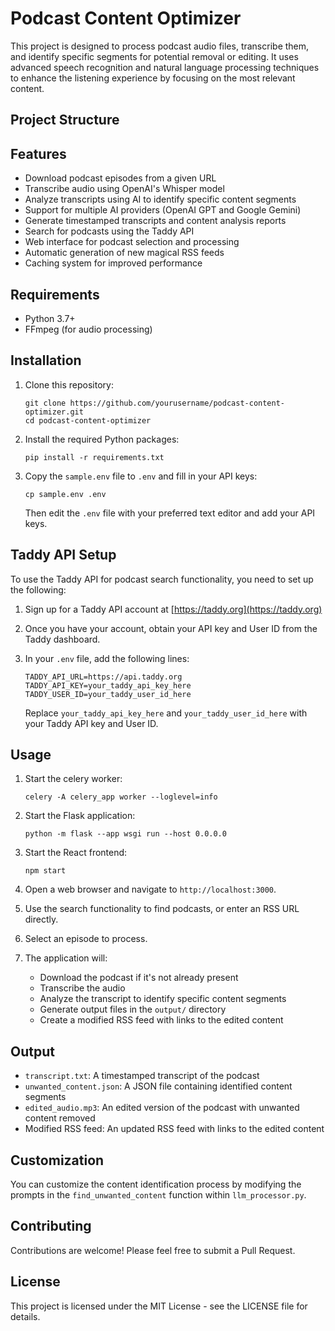 # Podcast Content Optimizer

This project is designed to process podcast audio files, transcribe them, and identify specific segments for potential removal or editing. It uses advanced speech recognition and natural language processing techniques to enhance the listening experience by focusing on the most relevant content.

## Project Structure

## Features

- Download podcast episodes from a given URL
- Transcribe audio using OpenAI's Whisper model
- Analyze transcripts using AI to identify specific content segments
- Support for multiple AI providers (OpenAI GPT and Google Gemini)
- Generate timestamped transcripts and content analysis reports
- Search for podcasts using the Taddy API
- Web interface for podcast selection and processing
- Automatic generation of new magical RSS feeds
- Caching system for improved performance

## Requirements

- Python 3.7+
- FFmpeg (for audio processing)

## Installation

1. Clone this repository:
   ```
   git clone https://github.com/yourusername/podcast-content-optimizer.git
   cd podcast-content-optimizer
   ```

2. Install the required Python packages:
   ```
   pip install -r requirements.txt
   ```

3. Copy the `sample.env` file to `.env` and fill in your API keys:
   ```
   cp sample.env .env
   ```
   Then edit the `.env` file with your preferred text editor and add your API keys.

## Taddy API Setup

To use the Taddy API for podcast search functionality, you need to set up the following:

1. Sign up for a Taddy API account at [https://taddy.org](https://taddy.org)

2. Once you have your account, obtain your API key and User ID from the Taddy dashboard.

3. In your `.env` file, add the following lines:
   ```
   TADDY_API_URL=https://api.taddy.org
   TADDY_API_KEY=your_taddy_api_key_here
   TADDY_USER_ID=your_taddy_user_id_here
   ```
   Replace `your_taddy_api_key_here` and `your_taddy_user_id_here` with your Taddy API key and User ID.

## Usage

1. Start the celery worker:
   ```
   celery -A celery_app worker --loglevel=info
   ```

1. Start the Flask application:
   ```
   python -m flask --app wsgi run --host 0.0.0.0
   ```

2. Start the React frontend:
   ```
   npm start
   ```

3. Open a web browser and navigate to `http://localhost:3000`.

3. Use the search functionality to find podcasts, or enter an RSS URL directly.

4. Select an episode to process.

5. The application will:
   - Download the podcast if it's not already present
   - Transcribe the audio
   - Analyze the transcript to identify specific content segments
   - Generate output files in the `output/` directory
   - Create a modified RSS feed with links to the edited content

## Output

- `transcript.txt`: A timestamped transcript of the podcast
- `unwanted_content.json`: A JSON file containing identified content segments
- `edited_audio.mp3`: An edited version of the podcast with unwanted content removed
- Modified RSS feed: An updated RSS feed with links to the edited content

## Customization

You can customize the content identification process by modifying the prompts in the `find_unwanted_content` function within `llm_processor.py`.

## Contributing

Contributions are welcome! Please feel free to submit a Pull Request.

## License

This project is licensed under the MIT License - see the LICENSE file for details.
